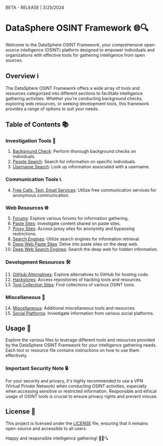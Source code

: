 BETA - RELEASE | 3/25/2024

# DataSphere OSINT Framework 🌐🔍

Welcome to the DataSphere OSINT Framework, your comprehensive open-source intelligence (OSINT) platform designed to empower individuals and organizations with effective tools for gathering intelligence from open sources.

## Overview ℹ️

The DataSphere OSINT Framework offers a wide array of tools and resources categorized into different sections to facilitate intelligence gathering activities. Whether you're conducting background checks, exploring web resources, or seeking development tools, this framework provides a range of options to suit your needs.

## Table of Contents 📚

### Investigation Tools 🔎
1. [Background Check](Background-Check.md): Perform thorough background checks on individuals.
2. [People Search](People-Search.md): Search for information on specific individuals.
3. [Username Search](Username-Search.md): Look up information associated with a username.

### Communication Tools 📞
4. [Free Calls, Text, Email Services](Free_Calls-Text-Email_services.md): Utilize free communication services for anonymous communication.

### Web Resources 🌐
5. [Forums](Forums.md): Explore various forums for information gathering.
6. [Paste Sites](Paste-Sites.md): Investigate content shared on paste sites.
7. [Proxy Sites](Proxy-Sites.txt): Access proxy sites for anonymity and bypassing restrictions.
8. [Search Engines](Search-Engines.md): Utilize search engines for information retrieval.
9. [Deep Web Paste Sites](DeepWeb-Paste-Sites.txt): Delve into paste sites on the deep web.
10. [Deep Web Search Engines](DeepWeb-Search-Engines.txt): Search the deep web for hidden information.

### Development Resources 🛠️
11. [GitHub Alternatives](Github_Alternatives.txt): Explore alternatives to GitHub for hosting code.
12. [Hackstores](Hackstores.md): Access repositories of hacking tools and resources.
13. [Tool Collection Sites](Tool-collection-sites.txt): Find collections of various OSINT tools.

### Miscellaneous 🔄
14. [Miscellaneous](Miscellaneous.md): Additional miscellaneous tools and resources.
15. [Social Platforms](Social_Platforms.json): Investigate information from various social platforms.

## Usage 🚀

Explore the various files to leverage different tools and resources provided by the DataSphere OSINT Framework for your intelligence gathering needs. Each tool or resource file contains instructions on how to use them effectively.

### Important Security Note 🔒

For your security and privacy, it's highly recommended to use a VPN (Virtual Private Network) when conducting OSINT activities, especially when accessing sensitive or restricted information. Responsible and ethical usage of OSINT tools is crucial to ensure privacy rights and prevent misuse.

## License 📜

This project is licensed under the [LICENSE](LICENSE) file, ensuring that it remains open-source and accessible to all users.

Happy and responsible intelligence gathering! 🕵️‍♂️🔍
